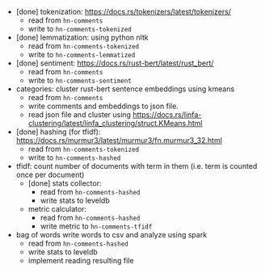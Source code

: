 - [done] tokenization: https://docs.rs/tokenizers/latest/tokenizers/
  - read from `hn-comments`
  - write to `hn-comments-tokenized`
- [done] lemmatization: using python nltk
  - read from `hn-comments-tokenized`
  - write to `hn-comments-lemmatized`
- [done] sentiment: https://docs.rs/rust-bert/latest/rust_bert/
  - read from `hn-comments`
  - write to `hn-comments-sentiment`
- categories: cluster rust-bert sentence embeddings using kmeans
  - read from `hn-comments`
  - write comments and embeddings to json file.
  - read json file and cluster using https://docs.rs/linfa-clustering/latest/linfa_clustering/struct.KMeans.html
- [done] hashing (for tfidf): https://docs.rs/murmur3/latest/murmur3/fn.murmur3_32.html
  - read from `hn-comments-tokenized`
  - write to `hn-comments-hashed`
- tfidf: count number of documents with term in them (i.e. term is counted once per document)
  - [done] stats collector:
    - read from `hn-comments-hashed`
    - write stats to leveldb
  - metric calculator:
    - read from `hn-comments-hashed`
    - write metric to `hn-comments-tfidf`
- bag of words write words to csv and analyze using spark
  - read from `hn-comments-hashed`
  - write stats to leveldb
  - implement reading resulting file